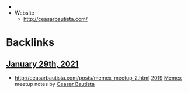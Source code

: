 - 
- Website
    - http://ceasarbautista.com/

# Backlinks
## [January 29th, 2021](<January 29th, 2021.md>)
- http://ceasarbautista.com/posts/memex_meetup_2.html [2019](<2019.md>) [Memex](<Memex.md>) meetup notes by [Ceasar Bautista](<Ceasar Bautista.md>)

